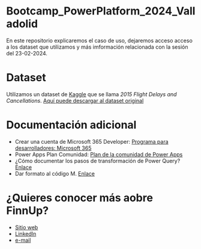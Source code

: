 # Bootcamp_PowerPlatform_2024_Valladolid

En este repositorio explicaremos el caso de uso, dejaremos acceso acceso a los dataset que utilizamos y más imformación relacionada con la sesión del 23-02-2024. 


# Dataset 

Utilizamos un dataset de [Kaggle](https://www.kaggle.com/) que se llama *2015 Flight Delays and Cancellations*. [Aquí puede descargar al dataset original](https://www.kaggle.com/datasets/usdot/flight-delays?ref=hackernoon.com&select=flights.csv)


# Documentación adicional
- Crear una cuenta de Microsoft 365 Developer: [Programa para desarrolladores: Microsoft 365](https://developer.microsoft.com/en-us/microsoft-365/dev-program)
- Power Apps Plan Comunidad: [Plan de la comunidad de Power Apps](https://powerapps.microsoft.com/es-es/developerplan/)
- ¿Cómo documentar los pasos de transformación de Power Query? [Enlace](https://www.matiaszayas.com/post/naming-power-query-steps)
- Dar formato al código M. [Enlace](https://www.powerqueryformatter.com/)

# ¿Quieres conocer más aobre FinnUp?
- [Sitio web](https://www.finnup.es/)
- [LinkedIn](https://www.linkedin.com/company/finnup-bi/)
- [e-mail](info@finnup.es)
